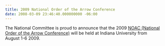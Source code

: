 ```yaml
---
title: 2009 National Order of the Arrow Conference
date: 2008-03-09 23:46:40.000000000 -06:00
---
```

The National Committee is proud to announce that the 2009 <a href=program/events/noac.php>NOAC (National Order of the Arrow Conference)</a> will be held at Indiana University from August 1-6 2009.
